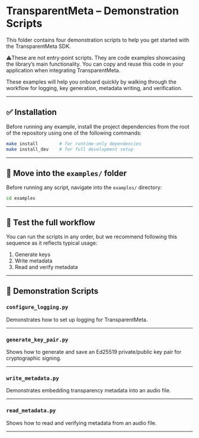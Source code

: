 # TransparentMeta – Demonstration Scripts

This folder contains four demonstration scripts to help you get started 
with the TransparentMeta SDK. 

⚠️These are not entry‑point scripts. They are code examples showcasing the 
library’s main functionality. You can copy and reuse this code in your 
application when integrating TransparentMeta. 

These examples will help you onboard quickly by walking through the 
workflow for logging, key generation, metadata writing, and verification.

---

## ✅ Installation

Before running any example, install the project dependencies from the root of 
the repository using one of the following commands:

```bash
make install        # for runtime-only dependencies
make install_dev    # for full development setup
```

---

## 📁 Move into the `examples/` folder

Before running any script, navigate into the `examples/` directory:

```bash
cd examples
```

---

## 🧪 Test the full workflow

You can run the scripts in any order, but we recommend following this sequence 
as it reflects typical usage:

1. Generate keys  
2. Write metadata  
3. Read and verify metadata  

---

## 🚀 Demonstration Scripts

### `configure_logging.py`

Demonstrates how to set up logging for TransparentMeta.

---

### `generate_key_pair.py`

Shows how to generate and save an Ed25519 private/public key pair for 
cryptographic signing.

---

### `write_metadata.py`

Demonstrates embedding transparency metadata into an audio file.

---

### `read_metadata.py`

Shows how to read and verifying metadata from an audio file.

---

